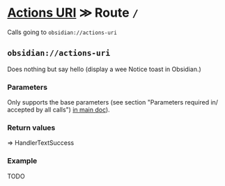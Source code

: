 # [Actions URI](README.md) ≫ Route `/`
Calls going to `obsidian://actions-uri`


## `obsidian://actions-uri`
Does nothing but say hello (display a wee Notice toast in Obsidian.)

### Parameters
Only supports the base parameters (see section "Parameters required in/ accepted by all calls") [in main doc](README.md#parameters-required-in-accepted-by-all-calls)).

### Return values
=> HandlerTextSuccess

### Example
TODO
